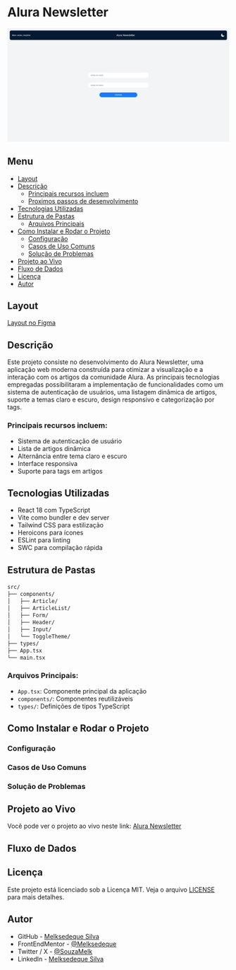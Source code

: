 # Alura Newsletter

![Tela Principal](./screenshot/tela-principal.png)

## Menu

- [Layout](#layout)
- [Descrição](#descrição)
  - [Principais recursos incluem](#principais-recursos-incluem)
  - [Proximos passos de desenvolvimento](#proximos-passos-de-desenvolvimento)
- [Tecnologias Utilizadas](#tecnologias-utilizadas)
- [Estrutura de Pastas](#estrutura-de-pastas)
  - [Arquivos Principais](#arquivos-principais)
- [Como Instalar e Rodar o Projeto](#como-instalar-e-rodar-o-projeto)
  - [Configuração](#configuração)
  - [Casos de Uso Comuns](#casos-de-uso-comuns)
  - [Solução de Problemas](#solução-de-problemas)
- [Projeto ao Vivo](#projeto-ao-vivo)
- [Fluxo de Dados](#fluxo-de-dados)
- [Licença](#licença)
- [Autor](#autor)

## Layout

[Layout no Figma](<https://www.figma.com/design/THdd84v1UUyQpYj99c5XPf/React%253A-desenvolvendo-com-JavaScript-%7C-Organo-(Community)>)

## Descrição

Este projeto consiste no desenvolvimento do Alura Newsletter, uma aplicação web moderna construída para otimizar a visualização e a interação com os artigos da comunidade Alura. As principais tecnologias empregadas possibilitaram a implementação de funcionalidades como um sistema de autenticação de usuários, uma listagem dinâmica de artigos, suporte a temas claro e escuro, design responsivo e categorização por tags.

### Principais recursos incluem:

- Sistema de autenticação de usuário
- Lista de artigos dinâmica
- Alternância entre tema claro e escuro
- Interface responsiva
- Suporte para tags em artigos

## Tecnologias Utilizadas

- React 18 com TypeScript
- Vite como bundler e dev server
- Tailwind CSS para estilização
- Heroicons para ícones
- ESLint para linting
- SWC para compilação rápida

## Estrutura de Pastas

```
src/
├── components/
│   ├── Article/
│   ├── ArticleList/
│   ├── Form/
│   ├── Header/
│   ├── Input/
│   └── ToggleTheme/
├── types/
├── App.tsx
└── main.tsx
```

### Arquivos Principais:

- `App.tsx`: Componente principal da aplicação
- `components/`: Componentes reutilizáveis
- `types/`: Definições de tipos TypeScript

## Como Instalar e Rodar o Projeto

### Configuração

### Casos de Uso Comuns

### Solução de Problemas

## Projeto ao Vivo

Você pode ver o projeto ao vivo neste link: [Alura Newsletter](https://alura-newsletter-gilt.vercel.app)

## Fluxo de Dados

## Licença

Este projeto está licenciado sob a Licença MIT. Veja o arquivo [LICENSE](https://github.com/Melksedeque/alura-newsletter?tab=MIT-1-ov-file) para mais detalhes.

## Autor

- GitHub - [Melksedeque Silva](https://github.com/Melksedeque/)
- FrontEndMentor - [@Melksedeque](https://www.frontendmentor.io/profile/Melksedeque)
- Twitter / X - [@SouzaMelk](https://x.com/SouzaMelk)
- LinkedIn - [Melksedeque Silva](https://www.linkedin.com/in/melksedeque-silva/)
